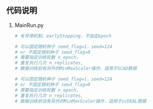 ## 代码说明

1. MainRun.py

   ```python
   # 有早停机制，earlyStopping，不指定epoch
   ```

   ```python
   # 可以固定随机种子 seed_flag=1，seed=124
   # or 不固定随机种子 seed_flag=0
   # 需要指定训练轮数 n_epoch，
   # 重复执行几次 n_replicates,
   # 数据训练前有另外的MinMaxScaler操作，适用于SCAD数据
   ```

   ```python
   # 可以固定随机种子 seed_flag=1，seed=124
   # or 不固定随机种子 seed_flag=0
   # 需要指定训练轮数 n_epoch，
   # 重复执行几次 n_replicates,
   # 数据训练前没有另外的MinMaxScaler操作，适用于scDEAL数据
   ```

   


